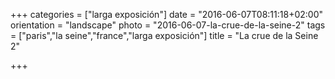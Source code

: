 +++
categories = ["larga exposición"]
date = "2016-06-07T08:11:18+02:00"
orientation = "landscape"
photo = "2016-06-07-la-crue-de-la-seine-2"
tags = ["paris","la seine","france","larga exposición"]
title = "La crue de la Seine 2"

+++
